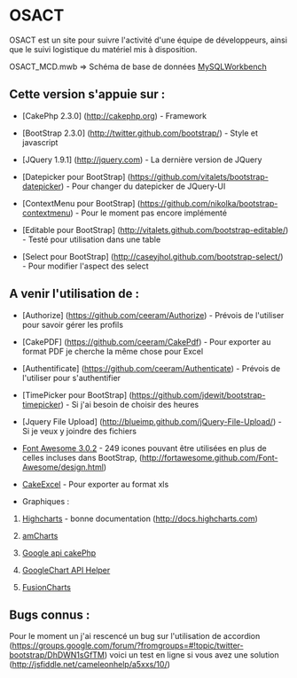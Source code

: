 OSACT
=======

OSACT est un site pour suivre l'activité d'une équipe de développeurs, ainsi que le suivi logistique du matériel mis à disposition.

OSACT_MCD.mwb => Schéma de base de données [MySQLWorkbench](http://www.mysql.fr/products/workbench/)

## Cette version s'appuie sur :

* [CakePhp 2.3.0] (http://cakephp.org) - Framework

* [BootStrap 2.3.0] (http://twitter.github.com/bootstrap/) - Style et javascript

* [JQuery 1.9.1] (http://jquery.com) - La dernière version de JQuery

* [Datepicker pour BootStrap] (https://github.com/vitalets/bootstrap-datepicker) - Pour changer du datepicker de JQuery-UI

* [ContextMenu pour BootStrap] (https://github.com/nikolka/bootstrap-contextmenu) - Pour le moment pas encore implémenté

* [Editable pour BootStrap] (http://vitalets.github.com/bootstrap-editable/) - Testé pour utilisation dans une table

* [Select pour BootStrap] (http://caseyjhol.github.com/bootstrap-select/) - Pour modifier l'aspect des select

## A venir l'utilisation de :
 
* [Authorize] (https://github.com/ceeram/Authorize) - Prévois de l'utiliser pour savoir gérer les profils

* [CakePDF] (https://github.com/ceeram/CakePdf) - Pour exporter au format PDF je cherche la même chose pour Excel

* [Authentificate] (https://github.com/ceeram/Authenticate) - Prévois de l'utiliser pour s'authentifier

* [TimePicker pour BootStrap] (https://github.com/jdewit/bootstrap-timepicker) - Si j'ai besoin de choisir des heures

* [Jquery File Upload] (http://blueimp.github.com/jQuery-File-Upload/) - Si je veux y joindre des fichiers

* [Font Awesome 3.0.2](http://fortawesome.github.com/Font-Awesome/) - 249 icones pouvant être utilisées en plus de celles incluses dans BootStrap, (http://fortawesome.github.com/Font-Awesome/design.html)

* [CakeExcel](https://github.com/dakota/CakeExcel) - Pour exporter au format xls

* Graphiques : 

 1. [Highcharts](http://www.highcharts.com) - bonne documentation (http://docs.highcharts.com)

 2. [amCharts](http://www.amcharts.com/download/)

 3. [Google api cakePhp](https://github.com/cjsaylor/Google-visualization-api-cakephp)

 4. [GoogleChart API Helper](http://bakery.cakephp.org/articles/ixu38/2010/04/30/googlechart-api-helper)

 5. [FusionCharts](https://github.com/lecterror/cakephp-fusion-charts-plugin)



## Bugs connus :

Pour le moment un j'ai rescencé un bug sur l'utilisation de accordion (https://groups.google.com/forum/?fromgroups=#!topic/twitter-bootstrap/DhDWN1sGfTM) voici un test en ligne si vous avez une solution (http://jsfiddle.net/cameleonhelp/a5xxs/10/)